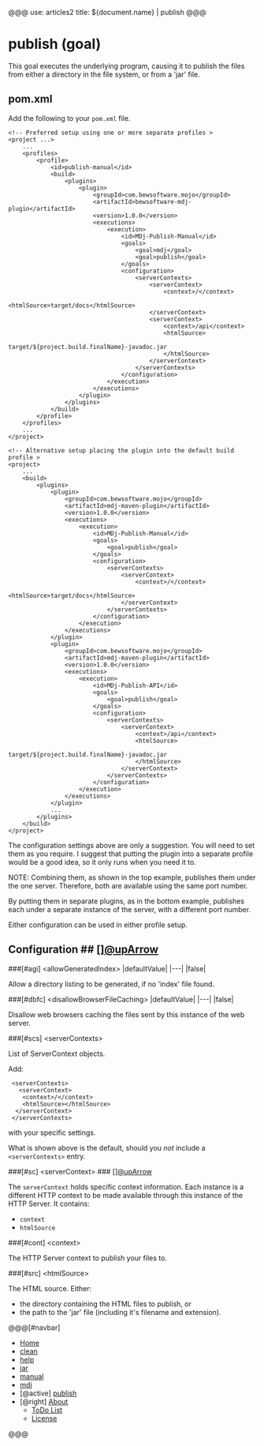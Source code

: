@@@
use: articles2
title: ${document.name} | publish
@@@

# publish (goal)

This goal executes the underlying program, causing it to
publish the files from either a directory in the file system, or from
a 'jar' file.

## pom.xml  
Add the following to your `pom.xml` file.
~~~
<!-- Preferred setup using one or more separate profiles >
<project ...>
    ...
    <profiles>
        <profile>
            <id>publish-manual</id>
            <build>
                <plugins>
                    <plugin>
                        <groupId>com.bewsoftware.mojo</groupId>
                        <artifactId>bewsoftware-mdj-plugin</artifactId>
                        <version>1.0.0</version>
                        <executions>
                            <execution>
                                <id>MDj-Publish-Manual</id>
                                <goals>
                                    <goal>mdj</goal>
                                    <goal>publish</goal>
                                </goals>
                                <configuration>
                                    <serverContexts>
                                        <serverContext>
                                            <context>/</context>
                                            <htmlSource>target/docs</htmlSource>
                                        </serverContext>
                                        <serverContext>
                                            <context>/api</context>
                                            <htmlSource>
                                                target/${project.build.finalName}-javadoc.jar
                                            </htmlSource>
                                        </serverContext>
                                    </serverContexts>
                                </configuration>
                            </execution>
                        </executions>
                    </plugin>
                </plugins>
            </build>
        </profile>
    </profiles>
    ...
</project>

<!-- Alternative setup placing the plugin into the default build profile >
<project>
    ...
    <build>
        <plugins>
            <plugin>
                <groupId>com.bewsoftware.mojo</groupId>
                <artifactId>mdj-maven-plugin</artifactId>
                <version>1.0.0</version>
                <executions>
                    <execution>
                        <id>MDj-Publish-Manual</id>
                        <goals>
                            <goal>publish</goal>
                        </goals>
                        <configuration>
                            <serverContexts>
                                <serverContext>
                                    <context>/</context>
                                    <htmlSource>target/docs</htmlSource>
                                </serverContext>
                            </serverContexts>
                        </configuration>
                    </execution>
                </executions>
            </plugin>
            <plugin>
                <groupId>com.bewsoftware.mojo</groupId>
                <artifactId>mdj-maven-plugin</artifactId>
                <version>1.0.0</version>
                <executions>
                    <execution>
                        <id>MDj-Publish-API</id>
                        <goals>
                            <goal>publish</goal>
                        </goals>
                        <configuration>
                            <serverContexts>
                                <serverContext>
                                    <context>/api</context>
                                    <htmlSource>
                                        target/${project.build.finalName}-javadoc.jar
                                    </htmlSource>
                                </serverContext>
                            </serverContexts>
                        </configuration>
                    </execution>
                </executions>
            </plugin>
            ...
        </plugins>
    </build>
</project>
~~~

The configuration settings above are only a suggestion. You will need to
set them as you require.
I suggest that putting the plugin into a separate profile would be a good idea,
so it only runs when you need it to.

NOTE: Combining them, as shown in the top example, publishes them under the one
server. Therefore, both are available using the same port number.

By putting them in separate plugins, as in the bottom example,
publishes each under a separate instance of the server, with a different port
number.

Either configuration can be used in either profile setup.

## Configuration ## [][@upArrow](#top)

###[#agi] &lt;allowGeneratedIndex&gt;
|defaultValue|
|---|
|false|

Allow a directory listing to be generated, if no 'index' file found.

###[#dbfc] &lt;disallowBrowserFileCaching&gt;
|defaultValue|
|---|
|false|

Disallow web browsers caching the files sent by this instance of the web server.

###[#scs] &lt;serverContexts&gt;

List of ServerContext objects.

Add:
~~~
 <serverContexts>
   <serverContext>
    <context>/</context>
    <htmlSource></htmlSource>
  </serverContext>
 </serverContexts>
~~~
with your specific settings.

What is shown above is the default, should you _not_ include a
`<serverContexts>` entry.

###[#sc] &lt;serverContext&gt; ### [][@upArrow](#top)

The `serverContext` holds specific context information.  Each instance is
a different HTTP context to be made available through this instance of the
HTTP Server. It contains:

- `context`
- `htmlSource`

###[#cont] &lt;context&gt;

The HTTP Server context to publish your files to.

###[#src] &lt;htmlSource&gt;

The HTML source. Either:

- the directory containing the HTML files to publish, or
- the path to the 'jar' file (including it's filename and extension).




@@@[#navbar]
- [Home]
- [clean]
- [help]
- [jar]
- [manual]
- [mdj]
- [@active] [publish](#)
- [@right] [About]
    - [ToDo List]
    - [License]


[About]:About.html
[clean]:Clean.html
[help]:Help.html
[Home]:index.html
[jar]:Jar.html
[License]:LICENSE.html
[manual]:Manual.html
[mdj]:Mdj.html
[publish]:Publish.html
[ToDo List]:ToDo.html
@@@

